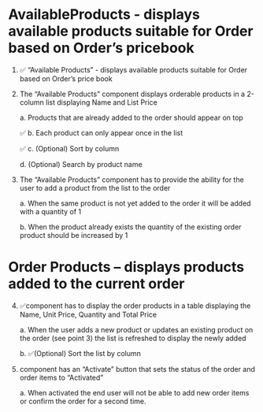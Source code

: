 # AvailableProducts - displays available products suitable for Order based on Order’s pricebook

1. ✅ “Available Products” - displays available products suitable for Order based on Order’s price book

2. The “Available Products” component displays orderable products in a 2-column list displaying Name and List Price

    a. Products that are already added to the order should appear on top
    
    ✅ b. Each product can only appear once in the list
    
    ✅ c. (Optional) Sort by column
    
    d. (Optional) Search by product name

3. The “Available Products” component has to provide the ability for the user to add a product from the list to the order

    a. When the same product is not yet added to the order it will be added with a quantity of 1
    
    b. When the product already exists the quantity of the existing order product should be increased by 1



# Order Products – displays products added to the current order

4. ✅component has to display the order products in a table displaying the Name, Unit Price, Quantity and Total Price

    a. When the user adds a new product or updates an existing product on the order (see point 3) the list is refreshed to display the newly added 

    b. ✅(Optional) Sort the list by column

5. component has an “Activate” button that sets the status of the order and order items to “Activated”

    a. When activated the end user will not be able to add new order items or confirm the order for a second time.
